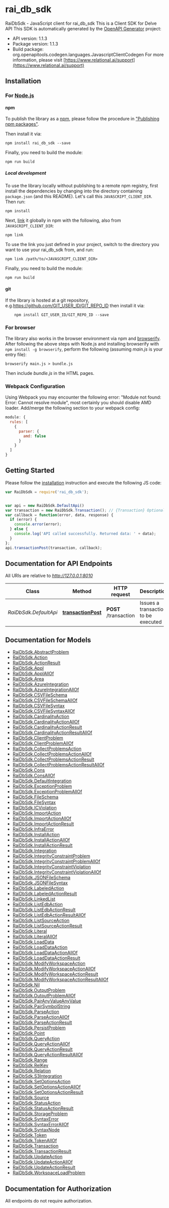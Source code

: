# rai_db_sdk

RaiDbSdk - JavaScript client for rai_db_sdk
This is a Client SDK for Delve API
This SDK is automatically generated by the [OpenAPI Generator](https://openapi-generator.tech) project:

- API version: 1.1.3
- Package version: 1.1.3
- Build package: org.openapitools.codegen.languages.JavascriptClientCodegen
For more information, please visit [https://www.relational.ai/support](https://www.relational.ai/support)

## Installation

### For [Node.js](https://nodejs.org/)

#### npm

To publish the library as a [npm](https://www.npmjs.com/), please follow the procedure in ["Publishing npm packages"](https://docs.npmjs.com/getting-started/publishing-npm-packages).

Then install it via:

```shell
npm install rai_db_sdk --save
```

Finally, you need to build the module:

```shell
npm run build
```

##### Local development

To use the library locally without publishing to a remote npm registry, first install the dependencies by changing into the directory containing `package.json` (and this README). Let's call this `JAVASCRIPT_CLIENT_DIR`. Then run:

```shell
npm install
```

Next, [link](https://docs.npmjs.com/cli/link) it globally in npm with the following, also from `JAVASCRIPT_CLIENT_DIR`:

```shell
npm link
```

To use the link you just defined in your project, switch to the directory you want to use your rai_db_sdk from, and run:

```shell
npm link /path/to/<JAVASCRIPT_CLIENT_DIR>
```

Finally, you need to build the module:

```shell
npm run build
```

#### git

If the library is hosted at a git repository, e.g.https://github.com/GIT_USER_ID/GIT_REPO_ID
then install it via:

```shell
    npm install GIT_USER_ID/GIT_REPO_ID --save
```

### For browser

The library also works in the browser environment via npm and [browserify](http://browserify.org/). After following
the above steps with Node.js and installing browserify with `npm install -g browserify`,
perform the following (assuming *main.js* is your entry file):

```shell
browserify main.js > bundle.js
```

Then include *bundle.js* in the HTML pages.

### Webpack Configuration

Using Webpack you may encounter the following error: "Module not found: Error:
Cannot resolve module", most certainly you should disable AMD loader. Add/merge
the following section to your webpack config:

```javascript
module: {
  rules: [
    {
      parser: {
        amd: false
      }
    }
  ]
}
```

## Getting Started

Please follow the [installation](#installation) instruction and execute the following JS code:

```javascript
var RaiDbSdk = require('rai_db_sdk');


var api = new RaiDbSdk.DefaultApi()
var transaction = new RaiDbSdk.Transaction(); // {Transaction} Optional description in *Markdown*
var callback = function(error, data, response) {
  if (error) {
    console.error(error);
  } else {
    console.log('API called successfully. Returned data: ' + data);
  }
};
api.transactionPost(transaction, callback);

```

## Documentation for API Endpoints

All URIs are relative to *http://127.0.0.1:8010*

Class | Method | HTTP request | Description
------------ | ------------- | ------------- | -------------
*RaiDbSdk.DefaultApi* | [**transactionPost**](docs/DefaultApi.md#transactionPost) | **POST** /transaction | Issues a transaction to be executed


## Documentation for Models

 - [RaiDbSdk.AbstractProblem](docs/AbstractProblem.md)
 - [RaiDbSdk.Action](docs/Action.md)
 - [RaiDbSdk.ActionResult](docs/ActionResult.md)
 - [RaiDbSdk.Appl](docs/Appl.md)
 - [RaiDbSdk.ApplAllOf](docs/ApplAllOf.md)
 - [RaiDbSdk.Area](docs/Area.md)
 - [RaiDbSdk.AzureIntegration](docs/AzureIntegration.md)
 - [RaiDbSdk.AzureIntegrationAllOf](docs/AzureIntegrationAllOf.md)
 - [RaiDbSdk.CSVFileSchema](docs/CSVFileSchema.md)
 - [RaiDbSdk.CSVFileSchemaAllOf](docs/CSVFileSchemaAllOf.md)
 - [RaiDbSdk.CSVFileSyntax](docs/CSVFileSyntax.md)
 - [RaiDbSdk.CSVFileSyntaxAllOf](docs/CSVFileSyntaxAllOf.md)
 - [RaiDbSdk.CardinalityAction](docs/CardinalityAction.md)
 - [RaiDbSdk.CardinalityActionAllOf](docs/CardinalityActionAllOf.md)
 - [RaiDbSdk.CardinalityActionResult](docs/CardinalityActionResult.md)
 - [RaiDbSdk.CardinalityActionResultAllOf](docs/CardinalityActionResultAllOf.md)
 - [RaiDbSdk.ClientProblem](docs/ClientProblem.md)
 - [RaiDbSdk.ClientProblemAllOf](docs/ClientProblemAllOf.md)
 - [RaiDbSdk.CollectProblemsAction](docs/CollectProblemsAction.md)
 - [RaiDbSdk.CollectProblemsActionAllOf](docs/CollectProblemsActionAllOf.md)
 - [RaiDbSdk.CollectProblemsActionResult](docs/CollectProblemsActionResult.md)
 - [RaiDbSdk.CollectProblemsActionResultAllOf](docs/CollectProblemsActionResultAllOf.md)
 - [RaiDbSdk.Cons](docs/Cons.md)
 - [RaiDbSdk.ConsAllOf](docs/ConsAllOf.md)
 - [RaiDbSdk.DefaultIntegration](docs/DefaultIntegration.md)
 - [RaiDbSdk.ExceptionProblem](docs/ExceptionProblem.md)
 - [RaiDbSdk.ExceptionProblemAllOf](docs/ExceptionProblemAllOf.md)
 - [RaiDbSdk.FileSchema](docs/FileSchema.md)
 - [RaiDbSdk.FileSyntax](docs/FileSyntax.md)
 - [RaiDbSdk.ICViolation](docs/ICViolation.md)
 - [RaiDbSdk.ImportAction](docs/ImportAction.md)
 - [RaiDbSdk.ImportActionAllOf](docs/ImportActionAllOf.md)
 - [RaiDbSdk.ImportActionResult](docs/ImportActionResult.md)
 - [RaiDbSdk.InfraError](docs/InfraError.md)
 - [RaiDbSdk.InstallAction](docs/InstallAction.md)
 - [RaiDbSdk.InstallActionAllOf](docs/InstallActionAllOf.md)
 - [RaiDbSdk.InstallActionResult](docs/InstallActionResult.md)
 - [RaiDbSdk.Integration](docs/Integration.md)
 - [RaiDbSdk.IntegrityConstraintProblem](docs/IntegrityConstraintProblem.md)
 - [RaiDbSdk.IntegrityConstraintProblemAllOf](docs/IntegrityConstraintProblemAllOf.md)
 - [RaiDbSdk.IntegrityConstraintViolation](docs/IntegrityConstraintViolation.md)
 - [RaiDbSdk.IntegrityConstraintViolationAllOf](docs/IntegrityConstraintViolationAllOf.md)
 - [RaiDbSdk.JSONFileSchema](docs/JSONFileSchema.md)
 - [RaiDbSdk.JSONFileSyntax](docs/JSONFileSyntax.md)
 - [RaiDbSdk.LabeledAction](docs/LabeledAction.md)
 - [RaiDbSdk.LabeledActionResult](docs/LabeledActionResult.md)
 - [RaiDbSdk.LinkedList](docs/LinkedList.md)
 - [RaiDbSdk.ListEdbAction](docs/ListEdbAction.md)
 - [RaiDbSdk.ListEdbActionResult](docs/ListEdbActionResult.md)
 - [RaiDbSdk.ListEdbActionResultAllOf](docs/ListEdbActionResultAllOf.md)
 - [RaiDbSdk.ListSourceAction](docs/ListSourceAction.md)
 - [RaiDbSdk.ListSourceActionResult](docs/ListSourceActionResult.md)
 - [RaiDbSdk.Literal](docs/Literal.md)
 - [RaiDbSdk.LiteralAllOf](docs/LiteralAllOf.md)
 - [RaiDbSdk.LoadData](docs/LoadData.md)
 - [RaiDbSdk.LoadDataAction](docs/LoadDataAction.md)
 - [RaiDbSdk.LoadDataActionAllOf](docs/LoadDataActionAllOf.md)
 - [RaiDbSdk.LoadDataActionResult](docs/LoadDataActionResult.md)
 - [RaiDbSdk.ModifyWorkspaceAction](docs/ModifyWorkspaceAction.md)
 - [RaiDbSdk.ModifyWorkspaceActionAllOf](docs/ModifyWorkspaceActionAllOf.md)
 - [RaiDbSdk.ModifyWorkspaceActionResult](docs/ModifyWorkspaceActionResult.md)
 - [RaiDbSdk.ModifyWorkspaceActionResultAllOf](docs/ModifyWorkspaceActionResultAllOf.md)
 - [RaiDbSdk.Nil](docs/Nil.md)
 - [RaiDbSdk.OutputProblem](docs/OutputProblem.md)
 - [RaiDbSdk.OutputProblemAllOf](docs/OutputProblemAllOf.md)
 - [RaiDbSdk.PairAnyValueAnyValue](docs/PairAnyValueAnyValue.md)
 - [RaiDbSdk.PairSymbolString](docs/PairSymbolString.md)
 - [RaiDbSdk.ParseAction](docs/ParseAction.md)
 - [RaiDbSdk.ParseActionAllOf](docs/ParseActionAllOf.md)
 - [RaiDbSdk.ParseActionResult](docs/ParseActionResult.md)
 - [RaiDbSdk.PersistProblem](docs/PersistProblem.md)
 - [RaiDbSdk.Point](docs/Point.md)
 - [RaiDbSdk.QueryAction](docs/QueryAction.md)
 - [RaiDbSdk.QueryActionAllOf](docs/QueryActionAllOf.md)
 - [RaiDbSdk.QueryActionResult](docs/QueryActionResult.md)
 - [RaiDbSdk.QueryActionResultAllOf](docs/QueryActionResultAllOf.md)
 - [RaiDbSdk.Range](docs/Range.md)
 - [RaiDbSdk.RelKey](docs/RelKey.md)
 - [RaiDbSdk.Relation](docs/Relation.md)
 - [RaiDbSdk.S3Integration](docs/S3Integration.md)
 - [RaiDbSdk.SetOptionsAction](docs/SetOptionsAction.md)
 - [RaiDbSdk.SetOptionsActionAllOf](docs/SetOptionsActionAllOf.md)
 - [RaiDbSdk.SetOptionsActionResult](docs/SetOptionsActionResult.md)
 - [RaiDbSdk.Source](docs/Source.md)
 - [RaiDbSdk.StatusAction](docs/StatusAction.md)
 - [RaiDbSdk.StatusActionResult](docs/StatusActionResult.md)
 - [RaiDbSdk.StorageProblem](docs/StorageProblem.md)
 - [RaiDbSdk.SyntaxError](docs/SyntaxError.md)
 - [RaiDbSdk.SyntaxErrorAllOf](docs/SyntaxErrorAllOf.md)
 - [RaiDbSdk.SyntaxNode](docs/SyntaxNode.md)
 - [RaiDbSdk.Token](docs/Token.md)
 - [RaiDbSdk.TokenAllOf](docs/TokenAllOf.md)
 - [RaiDbSdk.Transaction](docs/Transaction.md)
 - [RaiDbSdk.TransactionResult](docs/TransactionResult.md)
 - [RaiDbSdk.UpdateAction](docs/UpdateAction.md)
 - [RaiDbSdk.UpdateActionAllOf](docs/UpdateActionAllOf.md)
 - [RaiDbSdk.UpdateActionResult](docs/UpdateActionResult.md)
 - [RaiDbSdk.WorkspaceLoadProblem](docs/WorkspaceLoadProblem.md)


## Documentation for Authorization

All endpoints do not require authorization.
